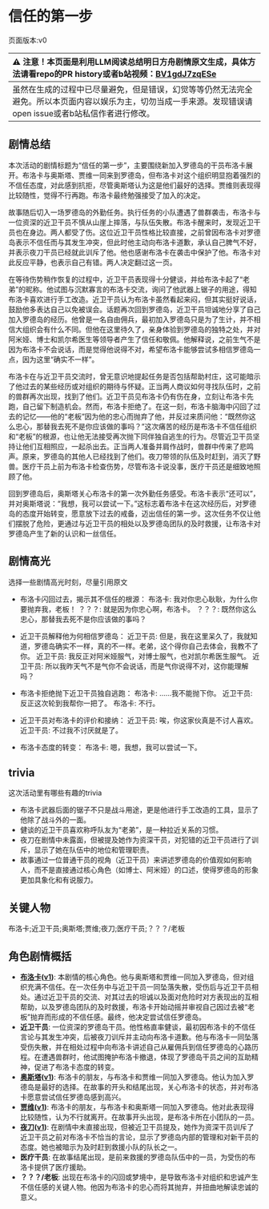 # 信任的第一步
页面版本:v0
 

| :warning: 注意！本页面是利用LLM阅读总结明日方舟剧情原文生成，具体方法请看repo的PR history或者b站视频：[BV1gdJ7zqESe](https://www.bilibili.com/video/BV1gdJ7zqESe/)         |
|:----------------------------|
| 虽然在生成的过程中已尽量避免，但是错误，幻觉等等仍然无法完全避免。所以本页面内容以娱乐为主，切勿当成一手来源。发现错误请open issue或者b站私信作者进行修改。|



## 剧情总结
本次活动的剧情标题为“信任的第一步”，主要围绕新加入罗德岛的干员布洛卡展开。布洛卡与奥斯塔、贾维一同来到罗德岛，但布洛卡对这个组织明显抱着强烈的不信任态度，对此感到抗拒，尽管奥斯塔认为这是他们最好的选择。贾维则表现得比较随性，觉得不行再跑。布洛卡最终勉强接受了加入的决定。

故事随后切入一场罗德岛的外勤任务。执行任务的小队遭遇了兽群袭击，布洛卡与一位资深的近卫干员不慎从山崖上摔落，与队伍失散。布洛卡醒来时，发现近卫干员也在身边。两人都受了伤。这位近卫干员性格比较直接，之前曾因布洛卡对罗德岛表示不信任而与其发生冲突，但此时他主动向布洛卡道歉，承认自己脾气不好，并表示夜刀干员已经就此训斥了他。他也感谢布洛卡在袭击中保护了他。布洛卡对此反应平静，也表示自己有错。两人决定翻过这一页。

在等待伤势稍作恢复的过程中，近卫干员表现得十分健谈，并给布洛卡起了“老弟”的昵称。他试图与沉默寡言的布洛卡交流，询问了他武器上锯子的用途，得知布洛卡喜欢进行手工改造。近卫干员认为布洛卡虽然看起来闷，但其实挺好说话，鼓励他多表达自己以免被误会。话题再次回到罗德岛，近卫干员坦诚地分享了自己加入罗德岛的经历。他曾是一名自由佣兵，最初加入罗德岛只是为了生计，并不相信大组织会有什么不同。但他在这里待久了，亲身体验到罗德岛的独特之处，并对阿米娅、博士和凯尔希医生等领导者产生了信任和敬佩。他解释说，之前生气不是因为布洛卡不会说话，而是觉得他说得不对，希望布洛卡能够尝试多相信罗德岛一点，因为这里“确实不一样”。

布洛卡在与近卫干员交流时，曾无意识地提起任务是否包括帮助村庄，这可能暗示了他过去的某些经历或对组织的期待与怀疑。正当两人商议如何寻找队伍时，之前的兽群再次出现，找到了他们。近卫干员见布洛卡仍有伤在身，立刻让布洛卡先跑，自己留下制造机会。然而，布洛卡拒绝了。在这一刻，布洛卡脑海中闪回了过去的记忆——他的“老板”因为他的忠心而抛弃了他，并反过来质问他：“既然你这么忠心，那替我去死不是你应该做的事吗？”这次痛苦的经历是布洛卡不信任组织和“老板”的根源，也让他无法接受再次抛下同伴独自逃生的行为。尽管近卫干员坚持让他们互相照应，一起杀出去。正当两人准备并肩作战时，兽群中传来了悲鸣声。原来，罗德岛的其他人已经找到了他们。夜刀带领的队伍及时赶到，消灭了野兽。医疗干员上前为布洛卡检查伤势，尽管布洛卡说没事，医疗干员还是细致地照顾了他。

回到罗德岛后，奥斯塔关心布洛卡的第一次外勤任务感受。布洛卡表示“还可以”，并对奥斯塔说：“我想，我可以尝试一下。”这标志着布洛卡在这次经历后，对罗德岛的态度开始转变，愿意放下过去的戒备，迈出信任的第一步。这次任务不仅让他们摆脱了危险，更通过与近卫干员的相处以及罗德岛团队的及时救援，让布洛卡对罗德岛产生了新的认识和一丝信任。
## 剧情高光
选择一些剧情高光时刻，尽量引用原文

*   布洛卡闪回过去，揭示其不信任的根源：
    布洛卡: 我对你忠心耿耿，为什么你要抛弃我，老板！
    ？？？: 就是因为你忠心啊，布洛卡。
    ？？？: 既然你这么忠心，那替我去死不是你应该做的事吗？

*   近卫干员解释他为何相信罗德岛：
    近卫干员: 但是，我在这里呆久了，我就知道，罗德岛确实不一样，真的不一样。老弟，这个得你自己去体会，我教不了你。
    近卫干员: 我反正对阿米娅服气，对博士服气，也对凯尔希医生服气。
    近卫干员: 所以我昨天气不是气你不会说话，而是气你说得不对，这你能理解吗？

*   布洛卡拒绝抛下近卫干员独自逃跑：
    布洛卡: ......我不能抛下你。
    近卫干员: 反正这次轮到我帮你一把了。
    布洛卡: 不行。

*   近卫干员对布洛卡的评价和接纳：
    近卫干员: 唉，你这家伙真是不讨人喜欢。
    近卫干员: 不过我不讨厌就是了。

*   布洛卡态度的转变：
    布洛卡: 嗯，我想，我可以尝试一下。
## trivia
这次活动里有哪些有趣的trivia

*   布洛卡武器后面的锯子不只是战斗用途，更是他进行手工改造的工具，显示了他除了战斗外的一面。
*   健谈的近卫干员喜欢称呼队友为“老弟”，是一种拉近关系的习惯。
*   夜刀在剧情中未露面，但被提及她作为资深干员，对犯错的近卫干员进行了训斥，显示了她在队伍中的地位和管理职责。
*   故事通过一位普通干员的视角（近卫干员）来讲述罗德岛的价值观如何影响人，而不是直接通过核心角色（如博士、阿米娅）的口述，使得罗德岛的形象更加具象化和有说服力。
## 关键人物
布洛卡;近卫干员;奥斯塔;贾维;夜刀;医疗干员;？？？/老板
## 角色剧情概括
-   **[布洛卡](../char_v3/char_356_broca.md)([v1](../chars/char_356_broca.md))**: 本剧情的核心角色。他与奥斯塔和贾维一同加入罗德岛，但对组织充满不信任。在一次任务中与近卫干员一同坠落失散，受伤后与近卫干员相处。通过近卫干员的交流、对其过去的坦诚以及面对危险时对方表现出的互相帮助，以及罗德岛团队的及时救援，布洛卡开始动摇并审视自己因过去被“老板”抛弃而形成的不信任感。最终，他决定尝试信任罗德岛。
-   **近卫干员**: 一位资深的罗德岛干员。他性格直率健谈，最初因布洛卡的不信任言论与其发生冲突，后被夜刀训斥并主动向布洛卡道歉。他与布洛卡一同坠落受伤失散，并在相处过程中向布洛卡讲述自己从雇佣兵到信任罗德岛的心路历程。在遭遇兽群时，他试图掩护布洛卡撤退，体现了罗德岛干员之间的互助精神，促进了布洛卡态度的转变。
-   **[奥斯塔](../char_v3/char_346_aosta.md)([v1](../chars/char_346_aosta.md))**: 布洛卡的朋友，与布洛卡和贾维一同加入罗德岛。他认为加入罗德岛是最好的选择。在故事的开头和结尾出现，关心布洛卡的状态，并对布洛卡愿意尝试信任罗德岛感到高兴。
-   **[贾维](../char_v3/char_349_chiave.md)([v1](../chars/char_349_chiave.md))**: 布洛卡的朋友，与布洛卡和奥斯塔一同加入罗德岛。他对此表现得比较随性，认为不行就离开。在故事开头出现，是布洛卡所在小团队的一员。
-   **[夜刀](../char_v3/char_502_nblade.md)([v1](../chars/char_502_nblade.md))**: 在剧情中未直接出现，但被近卫干员提及，她作为资深干员训斥了近卫干员之前对布洛卡不恰当的言论，显示了罗德岛内部的管理和对新干员的态度。她也被暗示为及时赶到救援小队的队长之一。
-   **医疗干员**: 在故事结尾出现，是前来救援的罗德岛队伍中的一员，为受伤的布洛卡提供了医疗援助。
-   **？？？/老板**: 出现在布洛卡的闪回或梦境中，是导致布洛卡对组织和忠诚产生不信任感的关键人物。他因为布洛卡的忠心而将其抛弃，并扭曲地解读忠诚的意义。